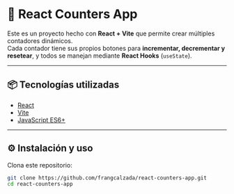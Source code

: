 # 🧮 React Counters App

Este es un proyecto hecho con **React + Vite** que permite crear múltiples contadores dinámicos.  
Cada contador tiene sus propios botones para **incrementar, decrementar y resetear**, y todos se manejan mediante **React Hooks** (`useState`).


---

## 📦 Tecnologías utilizadas

- [React](https://react.dev/)
- [Vite](https://vitejs.dev/)
- [JavaScript ES6+](https://developer.mozilla.org/es/docs/Web/JavaScript)

---

## ⚙️ Instalación y uso

Clona este repositorio:

```bash
git clone https://github.com/frangcalzada/react-counters-app.git
cd react-counters-app
